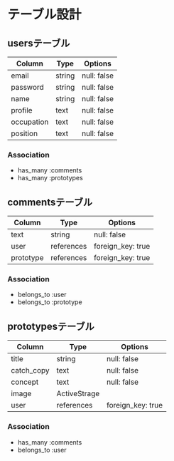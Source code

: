 # テーブル設計

## usersテーブル

| Column     | Type   | Options     |
| ---------- | ------ | ----------- |
| email      | string | null: false |
| password   | string | null: false |
| name       | string | null: false |
| profile    | text   | null: false |
| occupation | text   | null: false |
| position   | text   | null: false |

### Association

- has_many :comments
- has_many :prototypes

## commentsテーブル

| Column    | Type       | Options           |
| --------- | ---------- | ----------------- |
| text      | string     | null: false       |
| user      | references | foreign_key: true |
| prototype | references | foreign_key: true |

### Association

- belongs_to :user
- belongs_to :prototype

## prototypesテーブル

| Column     | Type         | Options           |
| ---------- | ------------ | ----------------- |
| title      | string       | null: false       |
| catch_copy | text         | null: false       |
| concept    | text         | null: false       |
| image      | ActiveStrage |                   |
| user       | references   | foreign_key: true |

### Association

- has_many :comments
- belongs_to :user